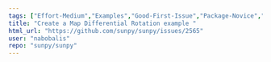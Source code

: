 ```yaml
---
tags: ["Effort-Medium","Examples","Good-First-Issue","Package-Novice","Priority-Low","astronomy","astropy","hacktoberfest","physics","python","solar","solar-physics","sun","sunpy"]
title: "Create a Map Differential Rotation example "
html_url: "https://github.com/sunpy/sunpy/issues/2565"
user: "nabobalis"
repo: "sunpy/sunpy"
---
```


